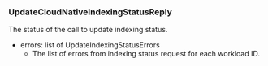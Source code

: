 ### UpdateCloudNativeIndexingStatusReply
The status of the call to update indexing status.

- errors: list of UpdateIndexingStatusErrors
  - The list of errors from indexing status request for each workload ID.
